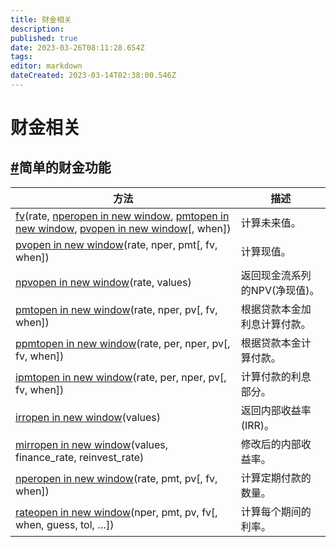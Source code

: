 ```yaml
---
title: 财金相关
description: 
published: true
date: 2023-03-26T08:11:28.654Z
tags: 
editor: markdown
dateCreated: 2023-03-14T02:38:00.546Z
---
```


# 财金相关

## [#](https://www.numpy.org.cn/reference/routines/financial.html#简单的财金功能)简单的财金功能

| 方法                                                         | 描述                          |
| ------------------------------------------------------------ | ----------------------------- |
| [fv](https://www.numpy.org.cn/reference/routines/gene[rate](https:/numpy.org/devdocs/reference/generated/numpy.rate.html#numpy.rate)d/numpy.fv.html#numpy.fv)(rate, [nperopen in new window](https://numpy.org/devdocs/reference/generated/numpy.nper.html#numpy.nper), [pmtopen in new window](https://numpy.org/devdocs/reference/generated/numpy.pmt.html#numpy.pmt), [pvopen in new window](https://numpy.org/devdocs/reference/generated/numpy.pv.html#numpy.pv)[, when]) | 计算未来值。                  |
| [pvopen in new window](https://numpy.org/devdocs/reference/generated/numpy.pv.html#numpy.pv)(rate, nper, pmt[, fv, when]) | 计算现值。                    |
| [npvopen in new window](https://numpy.org/devdocs/reference/generated/numpy.npv.html#numpy.npv)(rate, values) | 返回现金流系列的NPV(净现值)。 |
| [pmtopen in new window](https://numpy.org/devdocs/reference/generated/numpy.pmt.html#numpy.pmt)(rate, nper, pv[, fv, when]) | 根据贷款本金加利息计算付款。  |
| [ppmtopen in new window](https://numpy.org/devdocs/reference/generated/numpy.ppmt.html#numpy.ppmt)(rate, per, nper, pv[, fv, when]) | 根据贷款本金计算付款。        |
| [ipmtopen in new window](https://numpy.org/devdocs/reference/generated/numpy.ipmt.html#numpy.ipmt)(rate, per, nper, pv[, fv, when]) | 计算付款的利息部分。          |
| [irropen in new window](https://numpy.org/devdocs/reference/generated/numpy.irr.html#numpy.irr)(values) | 返回内部收益率(IRR)。         |
| [mirropen in new window](https://numpy.org/devdocs/reference/generated/numpy.mirr.html#numpy.mirr)(values, finance_rate, reinvest_rate) | 修改后的内部收益率。          |
| [nperopen in new window](https://numpy.org/devdocs/reference/generated/numpy.nper.html#numpy.nper)(rate, pmt, pv[, fv, when]) | 计算定期付款的数量。          |
| [rateopen in new window](https://numpy.org/devdocs/reference/generated/numpy.rate.html#numpy.rate)(nper, pmt, pv, fv[, when, guess, tol, …]) | 计算每个期间的利率。          |

